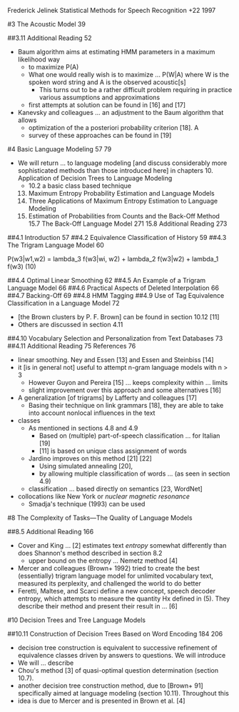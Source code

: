 Frederick Jelinek
Statistical Methods for Speech Recognition +22
1997

#3 The Acoustic Model 39

##3.11 Additional Reading 52

* Baum algorithm aims at estimating HMM parameters in a maximum likelihood way
  * to maximize P(A)
  * What one would really wish is to maximize ...  P(W|A)
    where W is the spoken word string and A is the observed acoustic[s]
    * This turns out to be a rather difficult problem 
      requiring in practice various assumptions and approximations
  * first attempts at solution can be found in [16] and [17]
* Kanevsky and colleagues ... an adjustment to the Baum algorithm that allows
  * optimization of the a posteriori probability criterion [18]. A
  * survey of these approaches can be found in [19]

#4 Basic Language Modeling 57 79

* We will return ... to language modeling [and discuss considerably more
  sophisticated methods than those introduced here] in chapters
  10. Application of Decision Trees to Language Modeling 
    * 10.2 a basic class based technique
  13. Maximum Entropy Probability Estimation and Language Models
  14. Three Applications of Maximum Entropy Estimation to Language Modeling
  15. Estimation of Probabilities from Counts and the Back-Off Method
    15.7 The Back-Off Language Model 271
    15.8 Additional Reading 273

##4.1 Introduction 57
##4.2 Equivalence Classification of History 59
##4.3 The Trigram Language Model 60

P(w3|w1,w2) = lambda_3 f(w3|wi, w2) + lambda_2 f(w3|w2) + lambda_1 f(w3) (10)

##4.4 Optimal Linear Smoothing 62
##4.5 An Example of a Trigram Language Model 66
##4.6 Practical Aspects of Deleted Interpolation 66
##4.7 Backing-Off 69
##4.8 HMM Tagging
##4.9 Use of Tag Equivalence Classification in a Language Model 72

* [the Brown clusters by P. F. Brown] can be found in section 10.12 [11]
* Others are discussed in section 4.11

##4.10 Vocabulary Selection and Personalization from Text Databases 73
##4.11 Additional Reading 75 References 76

* linear smoothing. Ney and Essen [13] and Essen and Steinbiss [14]
* it [is in general not] useful to attempt n-gram language models with n > 3
  * However Guyon and Pereira [15] ...  keeps complexity within ...  limits
  * slight improvement over this approach and some alternatives [16]
* A generalization [of trigrams] by Lafferty and colleagues [17]
  * Basing their technique on link grammars [18], they are able to 
    take into account nonlocal influences in the text
* classes
  * As mentioned in sections 4.8 and 4.9
    * Based on (multiple) part-of-speech classification ... for Italian [19]
    * [11] is based on unique class assignment of words
  * Jardino improves on this method [21] [22]
    * Using simulated annealing [20], 
    * by allowing multiple classification of words ... (as seen in section 4.9)
  * classification ... based directly on semantics [23, WordNet]
* collocations like New York or _nuclear magnetic resonance_
  * Smadja's technique (1993) can be used

#8 The Complexity of Tasks—The Quality of Language Models

##8.5 Additional Reading 166

* Cover and King ... [2] estimates text _entropy_ somewhat differently than
  does Shannon's method described in section 8.2
  * upper bound on the entropy ... Nemetz method [4]
* Mercer and colleagues (Brown+ 1992) tried to create the best (essentially)
  trigram language model for unlimited vocabulary text, 
  measured its perplexity, and challenged the world to do better
* Feretti, Maltese, and Scarci define a new concept, speech decoder entropy,
  which attempts to measure the quantity Hx defined in (5). They describe their
  method and present their result in ... [6]

#10 Decision Trees and Tree Language Models

##10.11 Construction of Decision Trees Based on Word Encoding 184 206

* decision tree construction is equivalent to successive refinement of
  equivalence classes driven by answers to questions.  We will introduce
*  We will ... describe 
  * Chou's method [3] of quasi-optimal question determination (section 10.7).
  * another decision tree construction method, due to [Brown+ 91]
    specifically aimed at language modeling (section 10.11).  Throughout this 
* idea is due to Mercer and is presented in Brown et al. [4]
